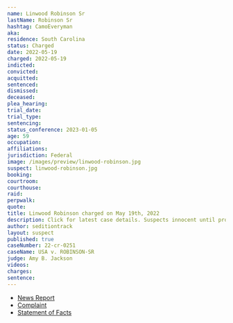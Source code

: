 ```yaml
---
name: Linwood Robinson Sr
lastName: Robinson Sr
hashtag: CamoEveryman
aka:
residence: South Carolina
status: Charged
date: 2022-05-19
charged: 2022-05-19
indicted:
convicted:
acquitted:
sentenced:
dismissed:
deceased:
plea_hearing:
trial_date:
trial_type:
sentencing:
status_conference: 2023-01-05
age: 59
occupation:
affiliations:
jurisdiction: Federal
image: /images/preview/linwood-robinson.jpg
suspect: linwood-robinson.jpg
booking:
courtroom:
courthouse:
raid:
perpwalk:
quote:
title: Linwood Robinson charged on May 19th, 2022
description: Click for latest case details. Suspects innocent until proven guilty.
author: seditiontrack
layout: suspect
published: true
caseNumber: 22-cr-0251
caseName: USA v. ROBINSON-SR
judge: Amy B. Jackson
videos:
charges:
sentence:
---
```

- [News Report](https://www.wcnc.com/article/news/local/south-carolina-family-charged-connection-capitol-riot/275-8f18be45-808e-4043-8352-a1256ce11587)
- [Complaint](https://www.justice.gov/usao-dc/case-multi-defendant/file/1507556/download)
- [Statement of Facts](https://www.justice.gov/usao-dc/case-multi-defendant/file/1507561/download)
